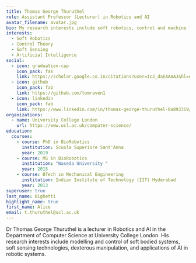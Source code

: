 ```yaml
---
title: Thomas George Thuruthel
role: Assistant Professor (Lecturer) in Robotics and AI
avatar_filename: avatar.jpg
bio: My research interests include soft robotics, control and machine learning
interests:
  - Soft Robotics
  - Control Theory
  - Soft Sensing
  - Artificial Intelligence
social:
  - icon: graduation-cap
    icon_pack: fas
    link: https://scholar.google.co.in/citations?user=IcJ_daEAAAAJ&hl=en
  - icon: github
    icon_pack: fab
    link: https://github.com/tomraven1
  - icon: linkedin
    icon_pack: fab
    link: https://www.linkedin.com/in/thomas-george-thuruthel-8a893319/
organizations:
  - name: University College London
    url: https://www.ucl.ac.uk/computer-science/
education:
  courses:
    - course: PhD in BioRobotics
      institution: Scuola Superiore Sant'Anna
      year: 2019
    - course: MS in BioRobotics
      institution: "Waseda University "
      year: 2015
    - course: BTech in Mechanical Engineering
      institution: Indian Institute of Technology (IIT) Hyderabad
      year: 2013
superuser: true
last_name: Bighetti
highlight_name: true
first_name: Alice
email: t.thuruthel@ucl.ac.uk
---
```

D﻿r Thomas George Thuruthel is a lecturer in Robotics and AI in the Department of Computer Science at University College London. His research interests include modelling and control of soft bodied systems, soft sensing technologies, dexterous manipulation, and applications of AI in robotic systems.